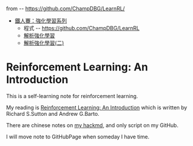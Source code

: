 from -- https://github.com/ChampDBG/LearnRL/

* [鐵人賽：強化學習系列](https://ithelp.ithome.com.tw/users/20111741/ironman/1703)
    * 程式 -- https://github.com/ChampDBG/LearnRL
    * [解析強化學習](https://hackmd.io/@cLjAHzIHR92itrTw1GPppQ/Sy6-512wQ?type=view)
    * [解析強化學習(二)](https://hackmd.io/@cLjAHzIHR92itrTw1GPppQ/HJ4N-p9o7?type=view)


# Reinforcement Learning: An Introduction
This is a self-learning note for reinforcement learning. 

My reading is [Reinforcement Learning: An Introduction](https://www.amazon.com/Reinforcement-Learning-Introduction-Adaptive-Computation-ebook/dp/B008H5Q8VA) which is written by Richard S.Sutton and Andrew G.Barto.

There are chinese notes on [my hackmd](https://hackmd.io/s/Sy6-512wQ), and only script on my GitHub.

I will move note to GitHubPage when someday I have time.

